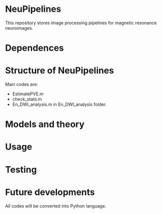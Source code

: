 # NeuPipelines
This repository stores image processing pipelines for magnetic resonance neuroimages.


# Dependences

# Structure of NeuPipelines
Main codes are:
* EstimatePVE.m
* check_stats.m
* En_DWI_analysis.m in En_DWI_analysis folder.

# Models and theory

# Usage

# Testing

# Future developments
All codes will be converted into Python language.

